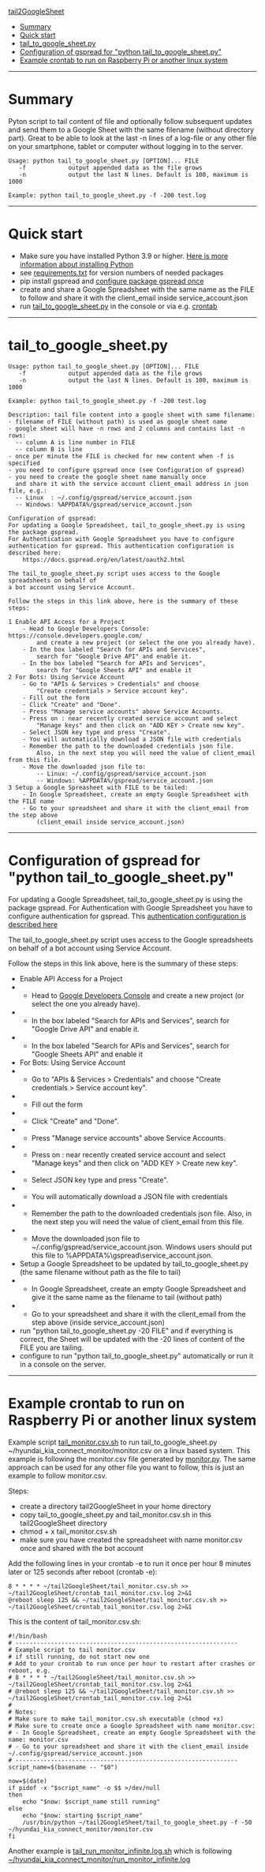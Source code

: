 [tail2GoogleSheet](#tail2GoogleSheet)
- [Summary](#summary)
- [Quick start](#quick-start)
- [tail\_to\_google\_sheet.py](#tail_to_google_sheetpy)
- [Configuration of gspread for "python tail\_to\_google\_sheet.py"](#configuration-of-gspread-for-python-tail_to_google_sheetpy)
- [Example crontab to run on Raspberry Pi or another linux system](#example-crontab-to-run-on-raspberry-pi-or-another-linux-system)

---
# Summary

Pyton script to tail content of file and optionally follow subsequent updates and send them to a Google Sheet with the same filename (without directory part). Great to be able to look at the last -n lines of a log-file or any other file on your smartphone, tablet or computer without logging in to the server.

````
Usage: python tail_to_google_sheet.py [OPTION]... FILE
   -f            output appended data as the file grows
   -n            output the last N lines. Default is 100, maximum is 1000

Example: python tail_to_google_sheet.py -f -200 test.log
````

---
# Quick start

- Make sure you have installed Python 3.9 or higher. [Here is more information about installing Python](https://realpython.com/installing-python/)
- see [requirements.txt](https://raw.githubusercontent.com/ZuinigeRijder/tail2GoogleSheet/main/requirements.txt) for version numbers of needed packages
- pip install gspread and [configure package gspread once](#configuration-of-gspread-for-python-tail_to_google_sheetpyy)
- create and share a Google Spreadsheet with the same name as the FILE to follow and share it with the client_email inside service_account.json
- run [tail_to_google_sheet.py](#tail_to_google_sheetpy) in the console or via e.g. [crontab](#example-crontab-to-run-on-raspberry-pi-or-another-linux-system)

---
# tail_to_google_sheet.py

```
Usage: python tail_to_google_sheet.py [OPTION]... FILE
   -f            output appended data as the file grows
   -n            output the last N lines. Default is 100, maximum is 1000

Example: python tail_to_google_sheet.py -f -200 test.log

Description: tail file content into a google sheet with same filename:
- filename of FILE (without path) is used as google sheet name
- google sheet will have -n rows and 2 columns and contains last -n rows:
  -- column A is line number in FILE
  -- column B is line
- once per minute the FILE is checked for new content when -f is specified
- you need to configure gspread once (see Configuration of gspread)
- you need to create the google sheet name manually once
  and share it with the service account client_email address in json file, e.g.:
  -- Linux  : ~/.config/gspread/service_account.json
  -- Windows: %APPDATA%/gspread/service_account.json

Configuration of gspread:
For updating a Google Spreadsheet, tail_to_google_sheet.py is using the package gspread.
For Authentication with Google Spreadsheet you have to configure
authentication for gspread. This authentication configuration is described here:
    https://docs.gspread.org/en/latest/oauth2.html

The tail_to_google_sheet.py script uses access to the Google spreadsheets on behalf of
a bot account using Service Account.

Follow the steps in this link above, here is the summary of these steps:

1 Enable API Access for a Project
    - Head to Google Developers Console: https://console.developers.google.com/
        and create a new project (or select the one you already have).
    - In the box labeled "Search for APIs and Services",
        search for "Google Drive API" and enable it.
    - In the box labeled "Search for APIs and Services",
        search for "Google Sheets API" and enable it
2 For Bots: Using Service Account
    - Go to "APIs & Services > Credentials" and choose
        "Create credentials > Service account key".
    - Fill out the form
    - Click "Create" and "Done".
    - Press "Manage service accounts" above Service Accounts.
    - Press on : near recently created service account and select
        "Manage keys" and then click on "ADD KEY > Create new key".
    - Select JSON key type and press "Create".
    - You will automatically download a JSON file with credentials
    - Remember the path to the downloaded credentials json file.
        Also, in the next step you will need the value of client_email from this file.
    - Move the downloaded json file to:
        -- Linux: ~/.config/gspread/service_account.json
        -- Windows: %APPDATA%/gspread/service_account.json
3 Setup a Google Spreasheet with FILE to be tailed:
    - In Google Spreadsheet, create an empty Google Spreadsheet with the FILE name
    - Go to your spreadsheet and share it with the client_email from the step above
        (client_email inside service_account.json)
```

---
# Configuration of gspread for "python tail_to_google_sheet.py"
For updating a Google Spreadsheet, tail_to_google_sheet.py is using the package gspread.
For Authentication with Google Spreadsheet you have to configure authentication for gspread.
This [authentication configuration is described here](https://docs.gspread.org/en/latest/oauth2.html)

The tail_to_google_sheet.py script uses access to the Google spreadsheets on behalf of a bot account using Service Account.

Follow the steps in this link above, here is the summary of these steps:
- Enable API Access for a Project
- - Head to [Google Developers Console](https://console.developers.google.com/) and create a new project (or select the one you already have).
- - In the box labeled "Search for APIs and Services", search for "Google Drive API" and enable it.
- - In the box labeled "Search for APIs and Services", search for "Google Sheets API" and enable it
- For Bots: Using Service Account
- - Go to "APIs & Services > Credentials" and choose "Create credentials > Service account key".
- - Fill out the form
- - Click "Create" and "Done".
- - Press "Manage service accounts" above Service Accounts.
- - Press on : near recently created service account and select "Manage keys" and then click on "ADD KEY > Create new key".
- - Select JSON key type and press "Create".
- - You will automatically download a JSON file with credentials
- - Remember the path to the downloaded credentials json file. Also, in the next step you will need the value of client_email from this file.
- - Move the downloaded json file to ~/.config/gspread/service_account.json. Windows users should put this file to %APPDATA%\gspread\service_account.json.
- Setup a Google Spreadsheet to be updated by tail_to_google_sheet.py (the same filename without path as the file to tail)
- - In Google Spreadsheet, create an empty Google Spreadsheet and give it the same name as the filename to tail (without path)
- - Go to your spreadsheet and share it with the client_email from the step above (inside service_account.json)
- run "python tail_to_google_sheet.py -20 FILE" and if everything is correct, the Sheet will be updated with the -20 lines of content of the FILE you are tailing.
- configure to run "python tail_to_google_sheet.py" automatically or run it in a console on the server.

---
# Example crontab to run on Raspberry Pi or another linux system

Example script [tail_monitor.csv.sh](https://raw.githubusercontent.com/ZuinigeRijder/tail2GoogleSheet/main/examples/tail_monitor.csv.sh) to run tail_to_google_sheet.py ~/hyundai_kia_connect_monitor/monitor.csv on a linux based system. This example is following the monitor.csv file generated by [monitor.py](https://github.com/ZuinigeRijder/hyundai_kia_connect_monitor?tab=readme-ov-file#monitorpy). The same approach can be used for any other file you want to follow, this is just an example to follow monitor.csv.

Steps:
- create a directory tail2GoogleSheet in your home directory
- copy tail_to_google_sheet.py and tail_monitor.csv.sh in this tail2GoogleSheet directory
- chmod + x tail_monitor.csv.sh
- make sure you have created the spreadsheet with name monitor.csv once and shared with the bot account


Add the following lines in your crontab -e to run it once per hour 8 minutes later or 125 seconds after reboot (crontab -e):
```
8 * * * * ~/tail2GoogleSheet/tail_monitor.csv.sh >> ~/tail2GoogleSheet/crontab_tail_monitor.csv.log 2>&1
@reboot sleep 125 && ~/tail2GoogleSheet/tail_monitor.csv.sh >> ~/tail2GoogleSheet/crontab_tail_monitor.csv.log 2>&1
```

This is the content of tail_monitor.csv.sh:
````
#!/bin/bash
# ---------------------------------------------------------------
# Example script to tail monitor.csv
# if still running, do not start new one
# Add to your crontab to run once per hour to restart after crashes or reboot, e.g.
# 8 * * * * ~/tail2GoogleSheet/tail_monitor.csv.sh >> ~/tail2GoogleSheet/crontab_tail_monitor.csv.log 2>&1
# @reboot sleep 125 && ~/tail2GoogleSheet/tail_monitor.csv.sh >> ~/tail2GoogleSheet/crontab_tail_monitor.csv.log 2>&1
#
# Notes:
# Make sure to make tail_monitor.csv.sh executable (chmod +x)
# Make sure to create once a Google Spreadsheet with name monitor.csv:
# - In Google Spreadsheet, create an empty Google Spreadsheet with the name: monitor.csv
# - Go to your spreadsheet and share it with the client_email inside ~/.config/gspread/service_account.json
# ---------------------------------------------------------------
script_name=$(basename -- "$0")

now=$(date)
if pidof -x "$script_name" -o $$ >/dev/null
then
    echo "$now: $script_name still running"
else
    echo "$now: starting $script_name"
    /usr/bin/python ~/tail2GoogleSheet/tail_to_google_sheet.py -f -50 ~/hyundai_kia_connect_monitor/monitor.csv
fi
````

Another example is [tail_run_monitor_infinite.log.sh](https://raw.githubusercontent.com/ZuinigeRijder/tail2GoogleSheet/main/examples/tail_run_monitor_infinite.log.sh) which is following [~/hyundai_kia_connect_monitor/run_monitor_infinite.log](https://github.com/ZuinigeRijder/hyundai_kia_connect_monitor?tab=readme-ov-file#raspberry-pi-configuration)
